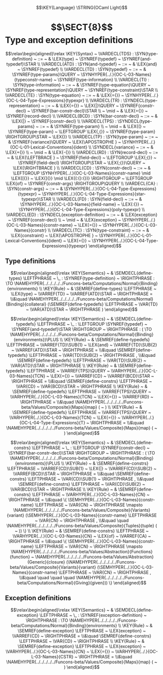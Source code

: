 $$\KEY{Language} \STRING{OCaml Light}$$

# $$\SECT{8}$$ Type and exception definitions
           


$$\relax\begin{aligned}\relax
  \KEY{Syntax} ~ 
    \VARDECL{TDS} : \SYN{type-definition}
      ~ ::= ~ & \LEX{type} ~ \SYNREF{typedef} ~ \SYNREF{and-typedef}\STAR
    \\
    \VARDECL{ATD} : \SYN{and-typedef}
      ~ ::= ~ & \LEX{and} ~ \SYNREF{typedef}
    \\
    \VARDECL{TD} : \SYN{typedef}
      ~ ::= ~ & \SYNREF{type-params}\QUERY ~ \SYNHYPER{../.}{OC-L-03-Names}{typeconstr-name} ~ \SYNREF{type-information}
    \\
    \VARDECL{TI} : \SYN{type-information}
      ~ ::= ~ & \SYNREF{type-equation}\QUERY ~ \SYNREF{type-representation}\QUERY ~ \SYNREF{type-constraint}\STAR
    \\
    \VARDECL{TE} : \SYN{type-equation}
      ~ ::= ~ & \LEX{={}} ~ \SYNHYPER{../.}{OC-L-04-Type-Expressions}{typexpr}
    \\
    \VARDECL{TR} : \SYNDECL{type-representation}
      ~ ::= ~ &
      \LEX{={}} ~ \LEX{|}\QUERY ~ \SYNREF{constr-decl} ~ \SYNREF{bar-constr-decl}\STAR \\
      ~ \mid ~ &  \LEX{={}} ~ \SYNREF{record-decl}
    \\
    \VARDECL{BCD} : \SYN{bar-constr-decl}
      ~ ::= ~ & \LEX{|} ~ \SYNREF{constr-decl}
    \\
    \VARDECL{TPS} : \SYNDECL{type-params}
      ~ ::= ~ &
      \SYNREF{type-param} \\
      ~ \mid ~ &  \LEX{(} ~ \SYNREF{type-param} ~ \LEFTGROUP \LEX{,{}} ~ \SYNREF{type-param} \RIGHTGROUP\STAR ~ \LEX{)}
    \\
    \VARDECL{TP} : \SYN{type-param}
      ~ ::= ~ & \SYNREF{variance}\QUERY ~ \LEX{\APOSTROPHE } ~ \SYNHYPER{../.}{OC-L-01-Lexical-Conventions}{ident}
    \\
     \SYNDECL{variance}
      ~ ::= ~ &
      \LEX{+{}} \\
      ~ \mid ~ &  \LEX{-{}}
    \\
    \VARDECL{RD} : \SYN{record-decl}
      ~ ::= ~ & \LEX{\LEFTBRACE } ~ \SYNREF{field-decl} ~ \LEFTGROUP \LEX{;{}} ~ \SYNREF{field-decl} \RIGHTGROUP\STAR ~ \LEX{;{}}\QUERY ~ \LEX{\RIGHTBRACE }
    \\
    \VARDECL{CD} : \SYN{constr-decl}
      ~ ::= ~ & \LEFTGROUP \SYNHYPER{../.}{OC-L-03-Names}{constr-name} \mid \LEX{[{}} ~ \LEX{]{}} \mid \LEX{(:{}:{})} \RIGHTGROUP ~ \LEFTGROUP \LEX{of} ~ \SYNREF{constr-args} \RIGHTGROUP\QUERY
    \\
    \VARDECL{CA} : \SYN{constr-args}
      ~ ::= ~ & \SYNHYPER{../.}{OC-L-04-Type-Expressions}{typexpr} ~ \SYNHYPER{../.}{OC-L-04-Type-Expressions}{star-typexpr}\STAR
    \\
    \VARDECL{FD} : \SYN{field-decl}
      ~ ::= ~ & \SYNHYPER{../.}{OC-L-03-Names}{field-name} ~ \LEX{:{}} ~ \SYNHYPER{../.}{OC-L-04-Type-Expressions}{poly-typexpr}
    \\
    \VARDECL{ED} : \SYNDECL{exception-definition}
      ~ ::= ~ &
      \LEX{exception} ~ \SYNREF{constr-decl} \\
      ~ \mid ~ &  \LEX{exception} ~ \SYNHYPER{../.}{OC-L-03-Names}{constr-name} ~ \LEX{={}} ~ \SYNHYPER{../.}{OC-L-03-Names}{constr}
    \\
    \VARDECL{TC} : \SYN{type-constraint}
      ~ ::= ~ & \LEX{constraint} ~ \LEX{\APOSTROPHE } ~ \SYNHYPER{../.}{OC-L-01-Lexical-Conventions}{ident} ~ \LEX{={}} ~ \SYNHYPER{../.}{OC-L-04-Type-Expressions}{typexpr}
\end{aligned}$$

## Type definitions
               


$$\relax\begin{aligned}\relax
  \KEY{Semantics} ~ 
  & \SEMDECL{define-types} \LEFTPHRASE ~ \_ : \SYNREF{type-definition} ~ \RIGHTPHRASE  :  \TO \NAMEHYPER{../../../../../Funcons-beta/Computations/Normal}{Binding}{environments} 
\\
  \KEY{Rule} ~ 
    & \SEMREF{define-types} \LEFTPHRASE ~ \LEX{type} ~ \VARREF{TD} ~ \VARREF{ATD}\STAR ~ \RIGHTPHRASE  = \\&\quad
      \NAMEHYPER{../../../../../Funcons-beta/Computations/Normal}{Binding}{collateral}
        (\SEMREF{define-typedefs} \LEFTPHRASE ~ \VAR{TD} ~ \VAR{ATD}\STAR ~ \RIGHTPHRASE )
\end{aligned}$$

$$\relax\begin{aligned}\relax
  \KEY{Semantics} ~ 
  & \SEMDECL{define-typedefs} \LEFTPHRASE ~ \_ : \LEFTGROUP \SYNREF{typedef} ~ \SYNREF{and-typedef}\STAR \RIGHTGROUP ~ \RIGHTPHRASE  : ( \TO \NAMEHYPER{../../../../../Funcons-beta/Computations/Normal}{Binding}{environments})\PLUS 
\\
  \KEY{Rule} ~ 
    & \SEMREF{define-typedefs} \LEFTPHRASE ~ \VARREF{TD}\SUB{1} ~ \LEX{and} ~ \VARREF{TD}\SUB{2} ~ \VARREF{ATD}\STAR ~ \RIGHTPHRASE  = \\&\quad
      \SEMREF{define-typedefs} \LEFTPHRASE ~ \VAR{TD}\SUB{2} ~ \RIGHTPHRASE , \\&\quad 
      \SEMREF{define-typedefs} \LEFTPHRASE ~ \VAR{TD}\SUB{2} ~ \VAR{ATD}\STAR ~ \RIGHTPHRASE 
\\
  \KEY{Rule} ~ 
    & \SEMREF{define-typedefs} \LEFTPHRASE ~ \VARREF{TPS}\QUERY ~ \VARHYPER{../.}{OC-L-03-Names}{TCN} ~ \LEX{={}} ~ \VARREF{CD} ~ \VARREF{BCD}\STAR ~ \RIGHTPHRASE  = \\&\quad
      \SEMREF{define-constrs} \LEFTPHRASE ~ \VAR{CD} ~ \VAR{BCD}\STAR ~ \RIGHTPHRASE 
\\
  \KEY{Rule} ~ 
    & \SEMREF{define-typedefs} \LEFTPHRASE ~ \VARREF{TPS}\QUERY ~ \VARHYPER{../.}{OC-L-03-Names}{TCN} ~ \LEX{={}} ~ \VARREF{RD} ~ \RIGHTPHRASE  = \\&\quad
      \NAMEHYPER{../../../../../Funcons-beta/Values/Composite}{Maps}{map}
        ( ~ )
\\
  \KEY{Rule} ~ 
    & \SEMREF{define-typedefs} \LEFTPHRASE ~ \VARREF{TPS}\QUERY ~ \VARHYPER{../.}{OC-L-03-Names}{TCN} ~ \LEX{={}} ~ \VARHYPER{../.}{OC-L-04-Type-Expressions}{T} ~ \RIGHTPHRASE  = \\&\quad
      \NAMEHYPER{../../../../../Funcons-beta/Values/Composite}{Maps}{map}
        ( ~ )
\end{aligned}$$

$$\relax\begin{aligned}\relax
  \KEY{Semantics} ~ 
  & \SEMDECL{define-constrs} \LEFTPHRASE ~ \_ : \LEFTGROUP \SYNREF{constr-decl} ~ \SYNREF{bar-constr-decl}\STAR \RIGHTGROUP ~ \RIGHTPHRASE  : ( \TO \NAMEHYPER{../../../../../Funcons-beta/Computations/Normal}{Binding}{environments})\PLUS 
\\
  \KEY{Rule} ~ 
    & \SEMREF{define-constrs} \LEFTPHRASE ~ \VARREF{CD}\SUB{1} ~ \LEX{|} ~ \VARREF{CD}\SUB{2} ~ \VARREF{BCD}\STAR ~ \RIGHTPHRASE  = \\&\quad
      \SEMREF{define-constrs} \LEFTPHRASE ~ \VAR{CD}\SUB{1} ~ \RIGHTPHRASE , \\&\quad 
      \SEMREF{define-constrs} \LEFTPHRASE ~ \VAR{CD}\SUB{2} ~ \VAR{BCD}\STAR ~ \RIGHTPHRASE 
\\
  \KEY{Rule} ~ 
    & \SEMREF{define-constrs} \LEFTPHRASE ~ \VARHYPER{../.}{OC-L-03-Names}{CN} ~ \RIGHTPHRASE  = \\&\quad
      \{ \SEMHYPER{../.}{OC-L-03-Names}{constr-name} \LEFTPHRASE ~ \VAR{CN} ~ \RIGHTPHRASE  \mapsto \NAMEHYPER{../../../../../Funcons-beta/Values/Composite}{Variants}{variant}
                           (\SEMHYPER{../.}{OC-L-03-Names}{constr-name} \LEFTPHRASE ~ \VAR{CN} ~ \RIGHTPHRASE , \\&\quad \quad 
                            \NAMEHYPER{../../../../../Funcons-beta/Values/Composite}{Tuples}{tuple}
                              ( ~ )) \}
\\
  \KEY{Rule} ~ 
    & \SEMREF{define-constrs} \LEFTPHRASE ~ \VARHYPER{../.}{OC-L-03-Names}{CN} ~ \LEX{of} ~ \VARREF{CA} ~ \RIGHTPHRASE  = \\&\quad
      \{ \SEMHYPER{../.}{OC-L-03-Names}{constr-name} \LEFTPHRASE ~ \VAR{CN} ~ \RIGHTPHRASE  \mapsto \NAMEHYPER{../../../../../Funcons-beta/Values/Abstraction}{Functions}{function} ~
                           \NAMEHYPER{../../../../../Funcons-beta/Values/Abstraction}{Generic}{closure}
                             (\NAMEHYPER{../../../../../Funcons-beta/Values/Composite}{Variants}{variant}
                                (\SEMHYPER{../.}{OC-L-03-Names}{constr-name} \LEFTPHRASE ~ \VAR{CN} ~ \RIGHTPHRASE , \\&\quad \quad \quad \quad 
                                 \NAMEHYPER{../../../../../Funcons-beta/Computations/Normal}{Giving}{given})) \}
\end{aligned}$$

## Exception definitions
               


$$\relax\begin{aligned}\relax
  \KEY{Semantics} ~ 
  & \SEMDECL{define-exception} \LEFTPHRASE ~ \_ : \SYNREF{exception-definition} ~ \RIGHTPHRASE  :  \TO \NAMEHYPER{../../../../../Funcons-beta/Computations/Normal}{Binding}{environments} 
\\
  \KEY{Rule} ~ 
    & \SEMREF{define-exception} \LEFTPHRASE ~ \LEX{exception} ~ \VARREF{CD} ~ \RIGHTPHRASE  = \\&\quad
      \SEMREF{define-constrs} \LEFTPHRASE ~ \VAR{CD} ~ \RIGHTPHRASE 
\\
  \KEY{Rule} ~ 
    & \SEMREF{define-exception} \LEFTPHRASE ~ \LEX{exception} ~ \VARHYPER{../.}{OC-L-03-Names}{CN} ~ \LEX{={}} ~ \VARHYPER{../.}{OC-L-03-Names}{CSTR} ~ \RIGHTPHRASE  = \\&\quad
      \NAMEHYPER{../../../../../Funcons-beta/Values/Composite}{Maps}{map}
        ( ~ )
\end{aligned}$$



[Funcons-beta]: /CBS-beta/math/Funcons-beta
  "FUNCONS-BETA"
[Unstable-Funcons-beta]: /CBS-beta/math/Unstable-Funcons-beta
  "UNSTABLE-FUNCONS-BETA"
[Languages-beta]: /CBS-beta/math/Languages-beta
  "LANGUAGES-BETA"
[Unstable-Languages-beta]: /CBS-beta/math/Unstable-Languages-beta
  "UNSTABLE-LANGUAGES-BETA"
[CBS-beta]: /CBS-beta 
  "CBS-BETA"
